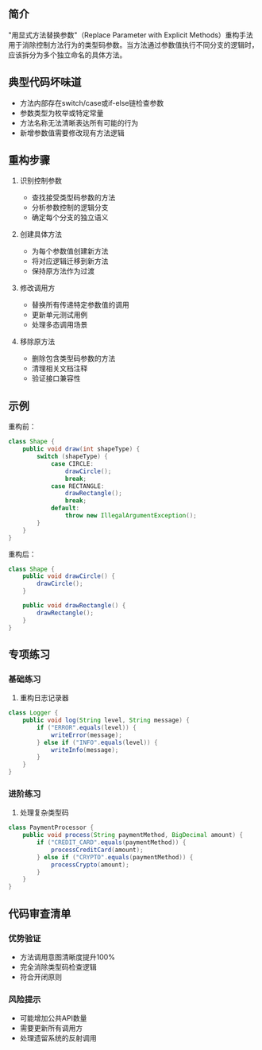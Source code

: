 ## 简介
"用显式方法替换参数"（Replace Parameter with Explicit Methods）重构手法用于消除控制方法行为的类型码参数。当方法通过参数值执行不同分支的逻辑时，应该拆分为多个独立命名的具体方法。

## 典型代码坏味道
- 方法内部存在switch/case或if-else链检查参数
- 参数类型为枚举或特定常量
- 方法名称无法清晰表达所有可能的行为
- 新增参数值需要修改现有方法逻辑

## 重构步骤
1. 识别控制参数
   - 查找接受类型码参数的方法
   - 分析参数控制的逻辑分支
   - 确定每个分支的独立语义

2. 创建具体方法
   - 为每个参数值创建新方法
   - 将对应逻辑迁移到新方法
   - 保持原方法作为过渡

3. 修改调用方
   - 替换所有传递特定参数值的调用
   - 更新单元测试用例
   - 处理多态调用场景

4. 移除原方法
   - 删除包含类型码参数的方法
   - 清理相关文档注释
   - 验证接口兼容性

## 示例
重构前：

```java
class Shape {
    public void draw(int shapeType) {
        switch (shapeType) {
            case CIRCLE:
                drawCircle();
                break;
            case RECTANGLE:
                drawRectangle();
                break;
            default:
                throw new IllegalArgumentException();
        }
    }
}
```

重构后：

```java
class Shape {
    public void drawCircle() {
        drawCircle();
    }

    public void drawRectangle() {
        drawRectangle();
    }
}
```

## 专项练习
### 基础练习
1. 重构日志记录器

```java
class Logger {
    public void log(String level, String message) {
        if ("ERROR".equals(level)) {
            writeError(message);
        } else if ("INFO".equals(level)) {
            writeInfo(message);
        }
    }
}
```

### 进阶练习
1. 处理复杂类型码

```java
class PaymentProcessor {
    public void process(String paymentMethod, BigDecimal amount) {
        if ("CREDIT_CARD".equals(paymentMethod)) {
            processCreditCard(amount);
        } else if ("CRYPTO".equals(paymentMethod)) {
            processCrypto(amount);
        }
    }
}
```

## 代码审查清单
### 优势验证
- 方法调用意图清晰度提升100%
- 完全消除类型码检查逻辑
- 符合开闭原则

### 风险提示
- 可能增加公共API数量
- 需要更新所有调用方
- 处理遗留系统的反射调用

